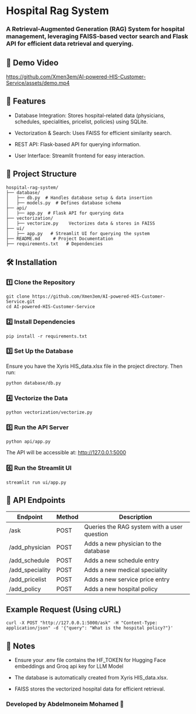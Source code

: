 # Hospital Rag System

### A Retrieval-Augmented Generation (RAG) System for hospital management, leveraging FAISS-based vector search and Flask API for efficient data retrieval and querying.

## 🎥 Demo Video

https://github.com/Xmen3em/AI-powered-HIS-Customer-Service/assets/demo.mp4


## 📌 Features

- Database Integration: Stores hospital-related data (physicians, schedules, specialities, pricelist, policies) using SQLite.

- Vectorization & Search: Uses FAISS for efficient similarity search.

- REST API: Flask-based API for querying information.

- User Interface: Streamlit frontend for easy interaction.

## 📂 Project Structure

```
hospital-rag-system/
├── database/
│   ├── db.py  # Handles database setup & data insertion
│   ├── models.py  # Defines database schema
├── api/
│   ├── app.py  # Flask API for querying data
├── vectorization/
│   ├── vectorize.py    Vectorizes data & stores in FAISS
├── ui/
│   ├── app.py   # Streamlit UI for querying the system
├── README.md     # Project Documentation
├── requirements.txt   # Dependencies
```

## 🛠️ Installation
### 1️⃣ Clone the Repository
```
git clone https://github.com/Xmen3em/AI-powered-HIS-Customer-Service.git
cd AI-powered-HIS-Customer-Service
```

### 2️⃣ Install Dependencies
```
pip install -r requirements.txt
```

### 3️⃣ Set Up the Database
Ensure you have the Xyris HIS_data.xlsx file in the project directory. 
Then run:
```
python database/db.py
```

### 4️⃣ Vectorize the Data
```
python vectorization/vectorize.py
```

### 5️⃣ Run the API Server
```
python api/app.py
```
The API will be accessible at: http://127.0.0.1:5000

### 6️⃣ Run the Streamlit UI
```
streamlit run ui/app.py
```

## 🔗 API Endpoints

| Endpoint | Method | Description |
|----------|---------|-------------|
| /ask | POST | Queries the RAG system with a user question |
| /add_physician | POST | Adds a new physician to the database |
| /add_schedule | POST | Adds a new schedule entry |
| /add_speciality | POST | Adds a new medical speciality |
| /add_pricelist | POST | Adds a new service price entry |
| /add_policy | POST | Adds a new hospital policy |

## Example Request (Using cURL)
```
curl -X POST "http://127.0.0.1:5000/ask" -H "Content-Type: application/json" -d '{"query": "What is the hospital policy?"}'
```

## 📝 Notes

- Ensure your .env file contains the HF_TOKEN for Hugging Face embeddings and Groq api key for LLM Model

- The database is automatically created from Xyris HIS_data.xlsx.

- FAISS stores the vectorized hospital data for efficient retrieval.


###  Developed by Abdelmoneim Mohamed 🚀